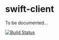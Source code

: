 swift-client
============

To be documented...

[![Build Status](https://travis-ci.org/treehouselabs/swift-client.svg)](https://travis-ci.org/treehouselabs/swift-client)
